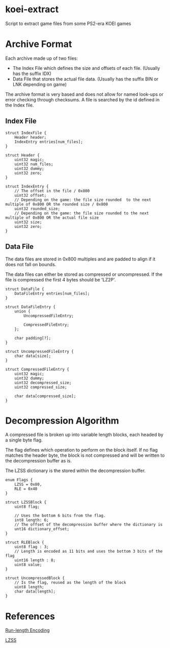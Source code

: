 # koei-extract
Script to extract game files from some PS2-era KOEI games

# Archive Format

Each archive made up of two files: 

* The Index File which defines the size and offsets of each file. (Usually has the suffix IDX)
* Data File that stores the actual file data. (Usually has the suffix BIN or LNK depending on game)

The archive format is very based and does not allow for named look-ups or error checking through checksums. A file is searched by the id defined in the Index file.

## Index File

    struct IndexFile {
        Header header;
        IndexEntry entries[num_files];
    }

    struct Header {
        uint32 magic;
        uint32 num_files;
        uint32 dummy;
        uint32 zero;
    }

    struct IndexEntry {
        // The offset in the file / 0x800
        uint32 offset;
        // Depending on the game: the file size rounded  to the next multiple of 0x800 OR the rounded size / 0x800
        uint32 rounded_size;
        // Depending on the game: the file size rounded to the next multiple of 0x800 OR the actual file size
        uint32 size;
        uint32 zero;
    }

## Data File

The data files are stored in 0x800 multiples and are padded to align if it does not fall on bounds.

The data files can either be stored as compressed or uncompressed. If the file is compressed the first 4 bytes should be 'LZ2P'.
    
    struct DataFile {
        DataFileEntry entries[num_files];
    }
    
    struct DataFileEntry {
        union {
            UncompressedFileEntry;

            CompressedFileEntry;
        };

        char padding[?];
    }

    struct UncompressedFileEntry {
        char data[size];
    }

    struct CompressedFileEntry {
        uint32 magic; 
        uint32 dummy;
        uint32 decompressed_size;
        uint32 compressed_size;

        char data[compressed_size];
    }

# Decompression Algorithm

A compressed file is broken up into variable length blocks, each headed by a single byte flag. 

The flag defines which operation to perform on the block itself. If no flag matches the header byte, the block is not compressed and will be written to the decompression buffer as is.

The LZSS dictionary is the stored within the decompression buffer. 
    
    enum Flags {
        LZSS = 0x80,
        RLE = 0x40
    }
    
    struct LZSSBlock {
        uint8 flag;
            
        // Uses the bottom 6 bits from the flag. 
        int8 length: 6;
        // The offset of the decompression buffer where the dictionary is
        unt16 dictionary_offset;
    }
    
    struct RLEBlock {
        uint8 flag : 3;
        // Length is encoded as 11 bits and uses the bottom 3 bits of the flag 
        uint16 length : 8;
        uint8 value;
    }
    
    struct UncompressedBlock {
        // Is the flag, reused as the length of the block
        uint8 length;
        char data[length];
    }

# References

[Run-length Encoding](https://en.wikipedia.org/wiki/Run-length_encoding)

[LZSS](https://en.wikipedia.org/wiki/Lempel%E2%80%93Ziv%E2%80%93Storer%E2%80%93Szymanski)
